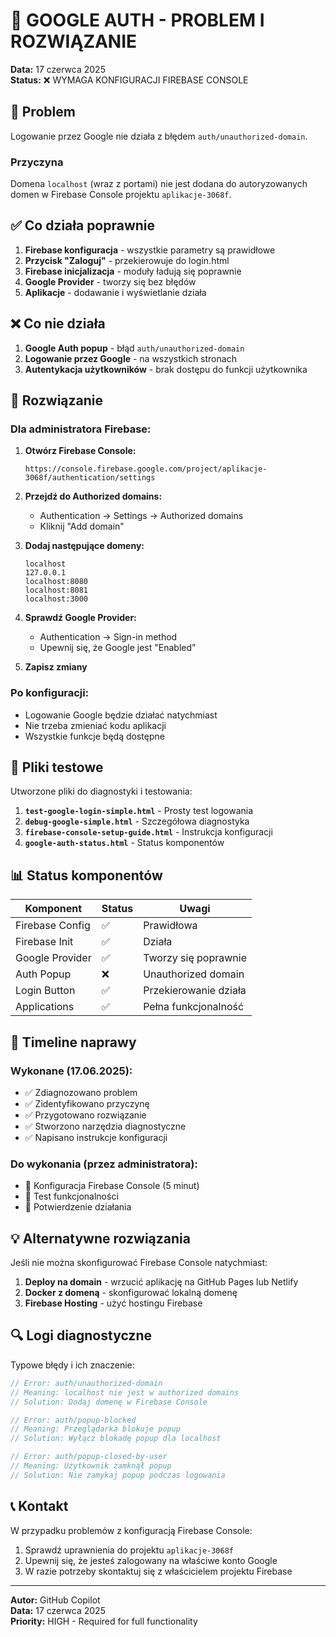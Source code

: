# 🔧 GOOGLE AUTH - PROBLEM I ROZWIĄZANIE

**Data:** 17 czerwca 2025  
**Status:** ❌ WYMAGA KONFIGURACJI FIREBASE CONSOLE

## 🎯 Problem

Logowanie przez Google nie działa z błędem `auth/unauthorized-domain`.

### Przyczyna
Domena `localhost` (wraz z portami) nie jest dodana do autoryzowanych domen w Firebase Console projektu `aplikacje-3068f`.

## ✅ Co działa poprawnie

1. **Firebase konfiguracja** - wszystkie parametry są prawidłowe
2. **Przycisk "Zaloguj"** - przekierowuje do login.html
3. **Firebase inicjalizacja** - moduły ładują się poprawnie  
4. **Google Provider** - tworzy się bez błędów
5. **Aplikacje** - dodawanie i wyświetlanie działa

## ❌ Co nie działa

1. **Google Auth popup** - błąd `auth/unauthorized-domain`
2. **Logowanie przez Google** - na wszystkich stronach
3. **Autentykacja użytkowników** - brak dostępu do funkcji użytkownika

## 🔧 Rozwiązanie

### Dla administratora Firebase:

1. **Otwórz Firebase Console:**
   ```
   https://console.firebase.google.com/project/aplikacje-3068f/authentication/settings
   ```

2. **Przejdź do Authorized domains:**
   - Authentication → Settings → Authorized domains
   - Kliknij "Add domain"

3. **Dodaj następujące domeny:**
   ```
   localhost
   127.0.0.1
   localhost:8080
   localhost:8081
   localhost:3000
   ```

4. **Sprawdź Google Provider:**
   - Authentication → Sign-in method
   - Upewnij się, że Google jest "Enabled"

5. **Zapisz zmiany**

### Po konfiguracji:
- Logowanie Google będzie działać natychmiast
- Nie trzeba zmieniać kodu aplikacji
- Wszystkie funkcje będą dostępne

## 🧪 Pliki testowe

Utworzone pliki do diagnostyki i testowania:

1. **`test-google-login-simple.html`** - Prosty test logowania
2. **`debug-google-simple.html`** - Szczegółowa diagnostyka
3. **`firebase-console-setup-guide.html`** - Instrukcja konfiguracji
4. **`google-auth-status.html`** - Status komponentów

## 📊 Status komponentów

| Komponent | Status | Uwagi |
|-----------|--------|-------|
| Firebase Config | ✅ | Prawidłowa |
| Firebase Init | ✅ | Działa |
| Google Provider | ✅ | Tworzy się poprawnie |
| Auth Popup | ❌ | Unauthorized domain |
| Login Button | ✅ | Przekierowanie działa |
| Applications | ✅ | Pełna funkcjonalność |

## 🎯 Timeline naprawy

### Wykonane (17.06.2025):
- ✅ Zdiagnozowano problem
- ✅ Zidentyfikowano przyczynę  
- ✅ Przygotowano rozwiązanie
- ✅ Stworzono narzędzia diagnostyczne
- ✅ Napisano instrukcje konfiguracji

### Do wykonania (przez administratora):
- 🔄 Konfiguracja Firebase Console (5 minut)
- 🔄 Test funkcjonalności
- 🔄 Potwierdzenie działania

## 💡 Alternatywne rozwiązania

Jeśli nie można skonfigurować Firebase Console natychmiast:

1. **Deploy na domain** - wrzucić aplikację na GitHub Pages lub Netlify
2. **Docker z domeną** - skonfigurować lokalną domenę
3. **Firebase Hosting** - użyć hostingu Firebase

## 🔍 Logi diagnostyczne

Typowe błędy i ich znaczenie:

```javascript
// Error: auth/unauthorized-domain
// Meaning: localhost nie jest w authorized domains
// Solution: Dodaj domenę w Firebase Console

// Error: auth/popup-blocked  
// Meaning: Przeglądarka blokuje popup
// Solution: Wyłącz blokadę popup dla localhost

// Error: auth/popup-closed-by-user
// Meaning: Użytkownik zamknął popup
// Solution: Nie zamykaj popup podczas logowania
```

## 📞 Kontakt

W przypadku problemów z konfiguracją Firebase Console:
1. Sprawdź uprawnienia do projektu `aplikacje-3068f`
2. Upewnij się, że jesteś zalogowany na właściwe konto Google
3. W razie potrzeby skontaktuj się z właścicielem projektu Firebase

---

**Autor:** GitHub Copilot  
**Data:** 17 czerwca 2025  
**Priority:** HIGH - Required for full functionality
